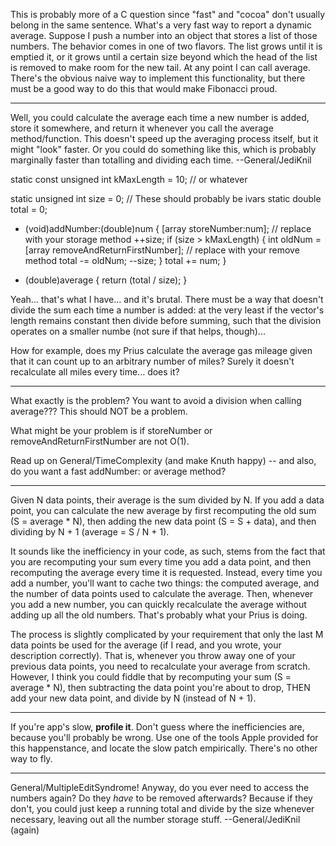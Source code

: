 This is probably more of a C question since "fast" and "cocoa" don't usually belong in the same sentence.  What's a very fast way to report a dynamic average.  Suppose I push a number into an object that stores a list of those numbers.  The behavior comes in one of two flavors.  The list grows until it is emptied it, or it grows until a certain size beyond which the head of the list is removed to make room for the new tail.  At any point I can call average.  There's the obvious naive way to implement this functionality, but there must be a good way to do this that would make Fibonacci proud.

----
Well, you could calculate the average each time a new number is added, store it somewhere, and return it whenever you call the average method/function. This doesn't speed up the averaging process itself, but it might "look" faster. Or you could do something like this, which is probably marginally faster than totalling and dividing each time. --General/JediKnil
    
static const unsigned int kMaxLength = 10; // or whatever

static unsigned int size = 0; // These should probably be ivars
static double total = 0;

- (void)addNumber:(double)num
{
   [array storeNumber:num]; // replace with your storage method
   ++size;
   if (size > kMaxLength) {
      int oldNum = [array removeAndReturnFirstNumber]; // replace with your remove method
      total -= oldNum;
      --size;
   }
   total += num;
}

- (double)average
{
    return (total / size);
}


Yeah... that's what I have... and it's brutal.  There must be a way that doesn't divide the sum each time a number is added: at the very least if the vector's length remains constant then divide before summing, such that the division operates on a smaller numbe (not sure if that helps, though)... 

How for example, does my Prius calculate the average gas mileage given that it can count up to an arbitrary number of miles?  Surely it doesn't recalculate all miles every time... does it?

----

What exactly is the problem? You want to avoid a division when calling average??? This should NOT be a problem.

What might be your problem is if     storeNumber or     removeAndReturnFirstNumber are not O(1).

Read up on General/TimeComplexity (and make Knuth happy) -- and also, do you want a fast     addNumber: or     average method?

----

Given N data points, their average is the sum divided by N. If you add a data point, you can calculate the new average by first recomputing the old sum (S = average * N), then adding the new data point (S = S + data), and then dividing by N + 1 (average = S / N + 1).

It sounds like the inefficiency in your code, as such, stems from the fact that you are recomputing your sum every time you add a data point, and then recomputing the average every time it is requested. Instead, every time you add a number, you'll want to cache two things: the computed average, and the number of data points used to calculate the average. Then, whenever you add a new number, you can quickly recalculate the average without adding up all the old numbers. That's probably what your Prius is doing.

The process is slightly complicated by your requirement that only the last M data points be used for the average (if I read, and you wrote, your description correctly). That is, whenever you throw away one of your previous data points, you need to recalculate your average from scratch. However, I think you could fiddle that by recomputing your sum (S = average * N), then subtracting the data point you're about to drop, THEN add your new data point, and divide by N (instead of N + 1).

----

If you're app's slow, **profile it**. Don't guess where the inefficiencies are, because you'll probably be wrong. Use one of the tools Apple provided for this happenstance, and locate the slow patch empirically. There's no other way to fly.

----
General/MultipleEditSyndrome! Anyway, do you ever need to access the numbers again? Do they *have* to be removed afterwards? Because if they don't, you could just keep a running total and divide by the size whenever necessary, leaving out all the number storage stuff. --General/JediKnil (again)